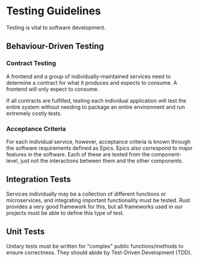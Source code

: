 # Testing Guidelines

Testing is vital to software development.

## Behaviour-Driven Testing

### Contract Testing

A frontend and a group of individually-maintained services need to determine a contract for what it produces and expects to consume. A frontend will only expect to consume.

If all contracts are fulfilled, testing each individual application will test the entire system without needing to package an entire environment and run extremely costly tests.

### Acceptance Criteria

For each individual service, however, acceptance criteria is known through the software requirements defined as Epics. Epics also correspond to major features in the software. Each of these are tested from the component-level, just not the interactions between them and the other components.

## Integration Tests

Services individually may be a collection of different functions or microservices, and integrating important functionality must be tested. Rust provides a very good framework for this, but all frameworks used in our projects must be able to define this type of test.

## Unit Tests

Unitary tests must be written for "complex" public functions/methods to ensure correctness. They should abide by Test-Driven Development (TDD).
